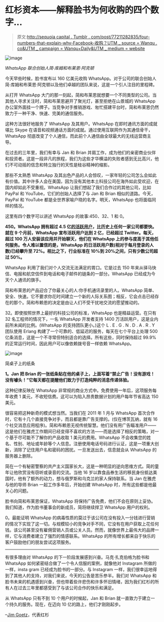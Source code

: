 # 红杉资本——解释脸书为何收购的四个数字...

> 原文:[http://sequoia capital . Tumblr . com/post/77211282835/four-numbers-that-explain-why-Facebook-收购？UTM _ source = Wanqu . co&UTM _ campaign = Wanqu+Daily&UTM _ medium = website](http://sequoiacapital.tumblr.com/post/77211282835/four-numbers-that-explain-why-facebook-acquired?utm_source=wanqu.co&utm_campaign=Wanqu+Daily&utm_medium=website)

![image](../Images/0184a266d3c7dc85e5b3413bf66b222e.png)

*WhatsApp 联合创始人简·库姆和布莱恩·阿克顿*

今天早些时候，脸书宣布以 160 亿美元收购 WhatsApp。对于公司的联合创始人简·库姆和布莱恩·阿克顿以及他们卓越的团队来说，这是一个引人注目的里程碑。

从打开 WhatsApp 大门的那一刻起，简和布莱恩就想要一个不同类型的公司。当其他人寻求关注时，简和布莱恩避开了聚光灯，甚至拒绝在山景城的 WhatsApp 办公室外面挂一个牌子。当竞争对手推销游戏、匆忙搭建平台时，简和布莱恩仍然致力于一种干净、快速、完美的通信服务。

这种方法很好地服务了 WhatsApp 及其用户。WhatsApp 在即时通讯方面的成就堪比 Skype 在语音和视频通话方面的成就。通过使用互联网作为其通信骨干，WhatsApp 彻底改变了个人通信，而此前个人通信由全球最大的无线运营商主导。

在过去的三年里，我们有幸与 Jan 和 Brian 并肩工作，成为他们的亲密商业伙伴和投资者。这是一段非凡的旅程，我们为这些才华横溢的失败者感到无比高兴，他们不可动摇的信念和特立独行的天性是硅谷精神的缩影。

那些不太熟悉 WhatsApp 及其出色产品的人会惊叹，一家年轻的公司怎么会如此有价值。其中许多人会在美国，因为没有其他本土科技公司在海外如此受欢迎，在国内却如此不受重视。WhatsApp 让我们想起了我们合作过的其他公司，比如 PayPal 和 YouTube，它们的创始人选择了与 Jan 和 Brian 相似的道路。今天，PayPal 和 YouTube 都是全世界家喻户晓的名字。明天，WhatsApp 也将面临同样的情况。

这里有四个数字可以讲述 WhatsApp 的故事:450、32、1 和 0。

**450。WhatsApp 拥有超过 4.5 亿<u>的活跃用户</u>，比历史上任何一家公司都要快。就在 9 个月前，WhatsApp 宣布活跃用户达到 2 亿，已经超过 Twitter。每天，超过 100 万人安装该应用并开始聊天，他们在 WhatsApp 上的参与度高于其他任何服务。令人难以置信的是，WhatsApp 的日活跃用户数(相对于每月登录的人数)已经攀升至 72%。相比之下，行业标准在 10%到 20%之间，只有少数公司超过 50%。**

WhatsApp 利用了我们对个人交流无法满足的胃口。它是过去 150 年来从驿马快信、电报和航空信件到电话和电子邮件的链条的一部分。WhatsApp 已经成为今天个人通讯的旗手。

简和布莱恩的产品迎合了你最关心的人:你手机通讯录里的人。WhatsApp 简单、安全、快速。它不要求你花时间建立一个新的人际关系图；相反，它会点击已经存在的那个。简和布赖恩的决定是由让人们不受干扰地交流的愿望推动的。

32。即使按照世界上最好的科技公司的标准，WhatsApp 也是精益运营。在只有 32 名工程师的情况下，一名 WhatsApp 开发者支持 1400 万活跃用户，这是业内前所未闻的比例。(WhatsApp 的支持团队更小。)这个 L . E . G . N . D . A . R . Y 团队使用 Erlang 构建了一个可靠的、低延迟的服务，每天在七个平台上处理 500 亿条消息，这是一个不寻常但特别适合的选择。所有这些，同时保持超过 99.9%的正常运行时间，因此用户可以像依赖拨号音一样依赖 WhatsApp。

![image](../Images/2b6decd1dcea7b3ce4fe077a12ef804b.png)

简桌子上的纸条

**1。Jan 把 Brian 的一张纸条贴在他的桌子上，上面写着“禁止广告！没有游戏！没有噱头！”它每天都在提醒他们致力于打造纯粹的消息传递体验。**

这种纪律反映在 WhatsApp 非常规的商业方式中。免费使用一年后，这项服务每年收费 1 美元，不收短信费。这可以为陷入昂贵数据计划的用户每年节省高达 150 美元。

很容易把这种新奇的模式想当然。当我们在 2011 年 1 月与 WhatsApp 首次合作时，它有十几个直接竞争对手，而且都是靠广告支撑的。(仅在博茨瓦纳，就有 16 个社交消息应用程序)。简和布赖恩无视传统智慧。他们没有用广告瞄准用户——这是他们在雅虎工作期间已经变得不喜欢的方法——而是选择了相反的策略，对一个基于尽可能不了解你的产品收取 1 美元的费用。WhatsApp 不会收集您的姓名、性别、地址或年龄等个人信息。注册使用电话号码进行认证，这是一项重大创新，消除了记住用户名和密码的困扰。一旦发送出去，信息就会从 WhatsApp 的服务器上删除。

简在一个有秘密警察的共产主义国家长大，这是一种明显的逆向思维方式。简的童年让他欣赏没有窃听或录音的交流。当他 16 岁以靠食品券生活的移民身份抵达美国时，他有了额外的动力，想与俄罗斯和乌克兰的家人保持联系。当 Jan 在雅虎与他的导师 Brian 一起工作多年后，开始创建 WhatsApp 时，所有这些都是他最关心的问题。

脸书向简和布莱恩保证，WhatsApp 将保持广告免费，他们不会在原则上妥协。我们知道，作为脸书董事会的新成员，简将继续捍卫 WhatsApp 用户的权利。

0。最能证明 WhatsApp 的病毒性质的莫过于该公司在没有投入一分钱进行营销的情况下实现了这一切。与规模较小的竞争对手不同，它没有在用户获取上花任何钱。该公司甚至没有雇佣营销人员或公关人员。然而，就像世界上最伟大的品牌一样，它与消费者建立了强烈的情感联系。WhatsApp 的所有增长都来自于快乐的客户鼓励他们的朋友尝试这项服务。

***

有很多理由对 WhatsApp 的下一阶段发展感到兴奋。马克·扎克伯格为脸书和 WhatsApp 如何紧密结合做了一个令人信服的案例，就像他对 Instagram 所做的一样，insta gram 已经成为脸书的一部分。与 Instagram 一样，我们很幸运地得到了其他人的支持，对我们来说，今天的公告是苦乐参半。我们对 WhatsApp 和脸书未来的机遇感到兴奋，但也带着些许悲伤和许多怀旧情绪，因为我们红杉的所有人在过去三年里都感受到了与该公司合作的快乐和满足。

从 WhatsApp 只有不到 10 个用户的时候起，Jan 和 Brian 就一直致力于建立一个持久的服务。现在，在迈向 10 亿的路上，他们才刚刚起步。

–[Jim Goetz](https://href.li/?http://www.sequoiacap.com/us/jim-goetz)，代表红杉